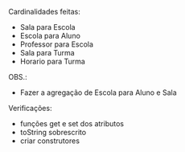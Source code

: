 Cardinalidades feitas:
- Sala para Escola
- Escola para Aluno
- Professor para Escola
- Sala para Turma
- Horario para Turma

OBS.:
- Fazer a agregação de Escola para Aluno e Sala

Verificações:
- funções get e set dos atributos
- toString sobrescrito
- criar construtores

